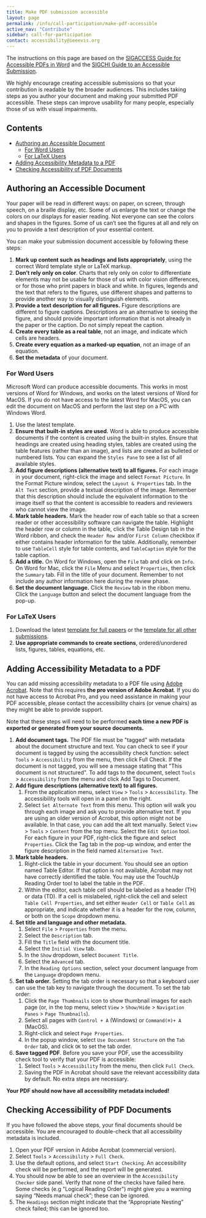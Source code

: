 ```yaml
---
title: Make PDF submission accessible
layout: page
permalink: /info/call-participation/make-pdf-accessible
active_nav: "Contribute"
sidebar: call-for-participation
contact: accessibility@ieeevis.org
---
```


The instructions on this page are based on the [SIGACCESS Guide for Accessible PDFs in Word](https://www.sigaccess.org/welcome-to-sigaccess/resources/acm-submission-with-ms-word/) and the [SIGCHI Guide to an Accessible Submission](https://sigchi.org/conferences/author-resources/accessibility-guide).

We highly encourage creating accessible submissions so that your contribution is readable by the broader audiences. This includes taking steps as you author your document and making your submitted PDF accessible. These steps can improve usability for many people, especially those of us with visual impairments. 

## Contents

- [Authoring an Accessible Document](#authoring-an-accessible-document)
  - [For Word Users](#for-word-users)
  - [For LaTeX Users](#for-latex-users)
- [Adding Accessibility Metadata to a PDF](#adding-accessibility-metadata-to-a-PDF)
- [Checking Accessibility of PDF Documents](#checking-accessibility-of-pdf-documents)



## Authoring an Accessible Document

Your paper will be read in different ways: on paper, on screen, through speech, on a braille display, etc. Some of us enlarge the text or change the colors on our displays for easier reading. Not everyone can see the colors and shapes in the figures. Some of us can’t see the figures at all and rely on you to provide a text description of your essential content.

You can make your submission document accessible by following these steps:

1. **Mark up content such as headings and lists appropriately**, using the correct Word template style or LaTeX markup.
2. **Don’t rely only on color**. Charts that rely only on color to differentiate elements may not be usable for those of us with color vision differences, or for those who print papers in black and white. In figures, legends and the text that refers to the figures, use different shapes and patterns to provide another way to visually distinguish elements.
3. **Provide a text description for all figures.** Figure descriptions are different to figure captions. Descriptions are an alternative to seeing the figure, and should provide important information that is not already in the paper or the caption.  Do not simply repeat the caption. 
4. **Create every table as a real table**, not an image, and indicate which cells are headers.
5. **Create every equation as a marked-up equation**, not an image of an equation.
6. **Set the metadata** of your document.


### For Word Users

Microsoft Word can produce accessible documents. This works in most versions of Word for Windows, and works on the latest versions of Word for MacOS. If you do not have access to the latest Word for MacOS, you can edit the document on MacOS and perform the last step on a PC with Windows Word.

1. Use the latest template.
2. **Ensure that built-in styles are used.** Word is able to produce accessible documents if the content is created using the built-in styles. Ensure that headings are created using heading styles, tables are created using the table features (rather than an image), and lists are created as bulleted or numbered lists. You can expand the `Styles Pane` to see a list of all available styles.
3. **Add figure descriptions (alternative text) to all figures.** For each image in your document, right-click the image and select `Format Picture`. In the Format Picture window, select the `Layout & Properties` tab. In the `Alt Text` section, provide a textual description of the image. Remember that this description should include the equivalent information to the image itself so that the content is accessible to readers and reviewers who cannot view the image. 
4. **Mark table headers.** Mark the header row of each table so that a screen reader or other accessibility software can navigate the table. Highlight the header row or column in the table, click the Table Design tab in the Word ribbon, and check the `Header Row `and/or `First Column` checkbox if either contains header information for the table. Additionally, remember to use `TableCell` style for table contents, and `TableCaption` style for the table caption.
5. **Add a title.** On Word for Windows, open the `File` tab and click on `Info`. On Word for Mac, click the `File` Menu and select `Properties`, then click the `Summary` tab. Fill in the title of your document. Remember to not include any author information here during the review phase.
6. **Set the document language.** Click the `Review` tab in the ribbon menu. Click the `Language` button and select the document language from the pop-up.


### For LaTeX Users
1. Download the latest [template for full papers](https://tc.computer.org/vgtc/publications/journal/) or the [template for all other submissions](https://tc.computer.org/vgtc/publications/conference/).
2. **Use appropriate commands to create sections**, ordered/unordered lists, figures, tables, equations, etc.

## Adding Accessibility Metadata to a PDF

You can add missing accessibility metadata to a PDF file using [Adobe Acrobat](https://www.adobe.com/acrobat/acrobat-pro.html). Note that this requires **the pro version of Adobe Acrobat**. If you do not have access to Acrobat Pro, and you need assistance in making your PDF accessible, please contact the accessibility chairs (or venue chairs) as they might be able to provide support.

Note that these steps will need to be performed **each time a new PDF is exported or generated from your source documents.**

1. **Add document tags.** The PDF file must be "tagged" with metadata about the document structure and text. You can check to see if your document is tagged by using the accessibility check function: select `Tools` > `Accessibility` from the menu, then click Full Check. If the document is not tagged, you will see a message stating that "This document is not structured". To add tags to the document, select `Tools` > `Accessibility` from the menu and click Add Tags to Document.
2. **Add figure descriptions (alternative text) to all figures.**
    1. From the application menu, select `View` > `Tools` > `Accessibility`. The accessibility tools will open in a panel on the right.
    2. Select `Set Alternate Text` from this menu. This option will walk you through each image and ask you to provide alternative text.
    If you are using an older version of Acrobat, this option might not be available. In that case, you can add the alt text manually. Select `View` > `Tools` > `Content` from the top menu. Select the `Edit Option` tool. For each figure in your PDF, right-click the figure and select `Properties`. Click the Tag tab in the pop-up window, and enter the figure description in the field named `Alternative Text`. 
3. **Mark table headers.**
    1. Right-click the table in your document. You should see an option named Table Editor. If that option is not available, Acrobat may not have correctly identified the table. You may use the TouchUp Reading Order tool to label the table in the PDF.
    2. Within the editor, each table cell should be labeled as a header (TH) or data (TD). If a cell is mislabeled, right-click the cell and select `Table Cell Properties`, and set either `Header Cell` or `Table Cell` as appropriate, and indicate whether it is a header for the row, column, or both on the `Scope` dropdown menu.
4. **Set title and language and other metadata.**
    1. Select `File` > `Properties` from the menu.
    2. Select the `Description` tab.
    3. Fill the `Title` field with the document title.
    4. Select the `Initial View` tab.
    5. In the `Show` dropdown, select `Document Title`.
    6. Select the `Advanced` tab.
    7. In the `Reading Options` section, select your document language from the `Language` dropdown menu.
5. **Set tab order.** Setting the tab order is necessary so that a keyboard user can use the tab key to navigate through the document. To set the tab order:
    1. Click the `Page Thumbnails` icon to show thumbnail images for each page (or, in the top menu, select `View` > `Show/Hide` > `Navigation Panes` > `Page Thumbnails`).
    2. Select all pages with `Control + A` (Windows) or `Command(⌘)+ A` (MacOS).
    3. Right-click and select `Page Properties`.
    4. In the popup window, select `Use Document Structure` on the `Tab Order` tab, and click `OK` to set the tab order.
6. **Save tagged PDF**. Before you save your PDF, use the accessibility check tool to verify that your PDF is accessible:
    1. Select `Tools` > `Accessibility` from the menu, then click `Full Check`.
    2. Saving the PDF in Acrobat should save the relevant accessibility data by default. No extra steps are necessary.

**Your PDF should now have all accessibility metadata included!**

## Checking Accessibility of PDF Documents

If you have followed the above steps, your final documents should be accessible. You are encouraged to double-check that all accessibility metadata is included.

1. Open your PDF version in Adobe Acrobat (commercial version).
2. Select `Tools` > `Accessibility` > `Full Check`.
3. Use the default options, and select `Start Checking`. An accessibility check will be performed, and the report will be generated.
4. You should now be able to see an overview in the `Accessibility Checker` side panel.
Verify that none of the checks have failed here.
Some checks (e.g "Logical Reading Order") might give you a warning saying “Needs manual check”; these can be ignored.
5. The `Headings` section might indicate that the “Appropriate Nesting” check failed; this can be ignored too.